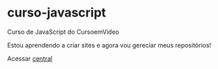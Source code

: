 # curso-javascript
 Curso de JavaScript do CursoemVideo

Estou aprendendo a criar sites e agora vou gereciar meus repositórios!

Acessar <a href="https://joao8victor8santana.github.io/central/">central</a>